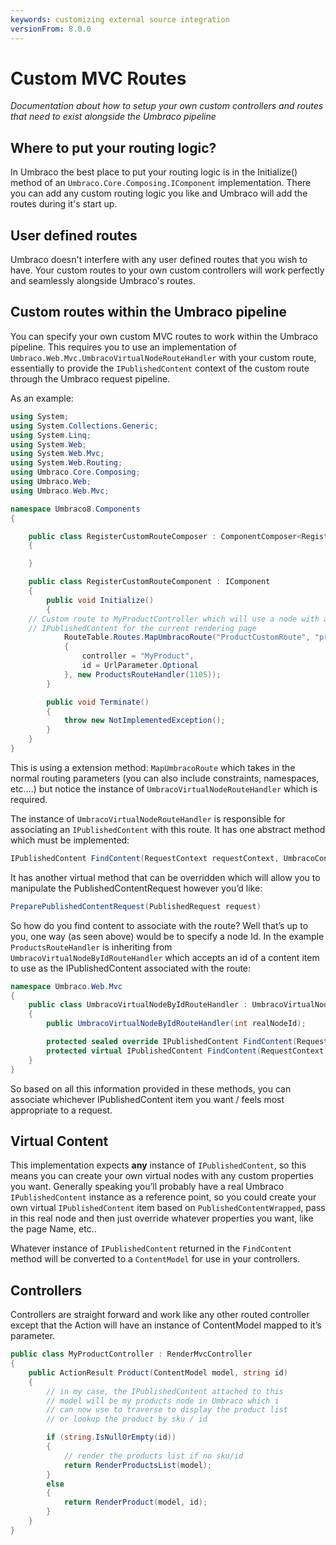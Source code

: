 ```yaml
---
keywords: customizing external source integration
versionFrom: 8.0.0
---
```

    
# Custom MVC Routes

_Documentation about how to setup your own custom controllers and routes that need to exist alongside the Umbraco pipeline_

## Where to put your routing logic?

In Umbraco the best place to put your routing logic is in the Initialize() method of an `Umbraco.Core.Composing.IComponent` implementation. There you can add any custom routing logic you like and Umbraco will add the routes during it's start up.

## User defined routes

Umbraco doesn't interfere with any user defined routes that you wish to have. Your custom routes to your own custom controllers will work perfectly and seamlessly alongside Umbraco's routes.

## Custom routes within the Umbraco pipeline

You can specify your own custom MVC routes to work within the Umbraco pipeline. This requires you to use an implementation of `Umbraco.Web.Mvc.UmbracoVirtualNodeRouteHandler` with your custom route, essentially to provide the `IPublishedContent` context of the custom route through the Umbraco request pipeline.

As an example:

```csharp
using System;
using System.Collections.Generic;
using System.Linq;
using System.Web;
using System.Web.Mvc;
using System.Web.Routing;
using Umbraco.Core.Composing;
using Umbraco.Web;
using Umbraco.Web.Mvc;

namespace Umbraco8.Components
{

    public class RegisterCustomRouteComposer : ComponentComposer<RegisterCustomRouteComponent>
    {

    }

    public class RegisterCustomRouteComponent : IComponent
    {
        public void Initialize()
        {
    // Custom route to MyProductController which will use a node with a specific ID as the
    // IPublishedContent for the current rendering page
            RouteTable.Routes.MapUmbracoRoute("ProductCustomRoute", "products/{action}/{id}", new
            {
                controller = "MyProduct",
                id = UrlParameter.Optional
            }, new ProductsRouteHandler(1105));
        }

        public void Terminate()
        {
            throw new NotImplementedException();
        }
    }
}
```

This is using a extension method: `MapUmbracoRoute` which takes in the normal routing parameters (you can also include constraints, namespaces, etc….) but notice the instance of `UmbracoVirtualNodeRouteHandler` which is required.

The instance of `UmbracoVirtualNodeRouteHandler` is responsible for associating an `IPublishedContent` with this route. It has one abstract method which must be implemented:

```csharp
IPublishedContent FindContent(RequestContext requestContext, UmbracoContext umbracoContext)
```

It has another virtual method that can be overridden which will allow you to manipulate the PublishedContentRequest however you’d like:

```csharp
PreparePublishedContentRequest(PublishedRequest request)
```

So how do you find content to associate with the route? Well that’s up to you, one way (as seen above) would be to specify a node Id. In the example `ProductsRouteHandler` is inheriting from `UmbracoVirtualNodeByIdRouteHandler` which accepts an id of a content item to use as the IPublishedContent associated with the route:

```csharp
namespace Umbraco.Web.Mvc
{
    public class UmbracoVirtualNodeByIdRouteHandler : UmbracoVirtualNodeRouteHandler
    {
        public UmbracoVirtualNodeByIdRouteHandler(int realNodeId);

        protected sealed override IPublishedContent FindContent(RequestContext requestContext, UmbracoContext umbracoContext);
        protected virtual IPublishedContent FindContent(RequestContext requestContext, UmbracoContext umbracoContext, IPublishedContent baseContent);
    }
}
```

So based on all this information provided in these methods, you can associate whichever IPublishedContent item you want / feels most appropriate to a request.

## Virtual Content
This implementation expects **any** instance of `IPublishedContent`, so this means you can create your own virtual nodes with any custom properties you want. Generally speaking you’ll probably have a real Umbraco `IPublishedContent` instance as a reference point, so you could create your own virtual `IPublishedContent` item based on `PublishedContentWrapped`, pass in this real node and then just override whatever properties you want, like the page Name, etc..

Whatever instance of `IPublishedContent` returned in the `FindContent` method will be converted to a `ContentModel` for use in your controllers.

## Controllers
Controllers are straight forward and work like any other routed controller except that the Action will have an instance of ContentModel mapped to it’s parameter.

```csharp
public class MyProductController : RenderMvcController
{
    public ActionResult Product(ContentModel model, string id)
    {
        // in my case, the IPublishedContent attached to this
        // model will be my products node in Umbraco which i
        // can now use to traverse to display the product list
        // or lookup the product by sku / id

        if (string.IsNullOrEmpty(id))
        {
            // render the products list if no sku/id
            return RenderProductsList(model);
        }
        else
        {
            return RenderProduct(model, id);
        }
    }
}
```
